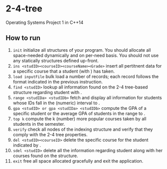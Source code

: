 # 2-4-tree
Operating Systems Project 1 in C++14

## How to run
1. `init`
initialize all structures of your program. You should allocate all space-needed
dynamically and on per-need basis. You should not use any statically structures
defined up-front.
2. `ins <studID><courseID><courseName><Grade>`
insert all pertitnent data for a specific course that a student (with <studID>)
has taken.
3. `load inputFile`
bulk load a number of records; each record follows the format indicated in the
previous instruction.
4. `find <studID>`
lookup all information found on the 2-4 tree-based structure regarding student
with <studID>.
5. `range <studIDa> <studIDb>`
fetch and display all information for students whose IDs fall in the (numeric)
interval <studIDa> to <studIDb>.
6. `gpa <studID> or gpa <studIDa> <studIDb>`
compute the GPA of a specific student or the average GPA of students in the
range <studIDa> to <studIDb>.
7. `top k`
compute the k (number) more popular courses taken by all students in the
semester.
8. `verify`
check all nodes of the indexing structure and verify that they comply with the
2-4 tree properties.
9. `del <studID><courseID>`
delete the specific course for the student indicated by <studID>.
10. `sdel <studID>`
delete all the information regarding student <studID> along with her courses
found on the structure.
11. `exit`
free all space allocated gracefully and exit the application.
